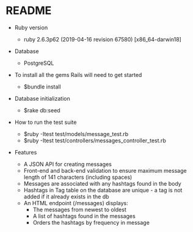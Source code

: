 # README
* Ruby version
  - ruby 2.6.3p62 (2019-04-16 revision 67580) [x86_64-darwin18]

* Database
  - PostgreSQL
  
* To install all the gems Rails will need to get started
  - $bundle install

* Database initialization
  - $rake db:seed

* How to run the test suite
  - $ruby -Itest test/models/message_test.rb
  - $ruby -Itest test/controllers/messages_controller_test.rb

* Features
  - A JSON API for creating messages
  - Front-end and back-end validation to ensure maximum message length of 141 characters (including spaces)
  - Messages are associated with any hashtags found in the body
  - Hashtags in Tag table on the database are unique - a tag is not added if it already exists in the db
  - An HTML endpoint (/messages) displays: 
    - The messages from newest to oldest
    - A list of hashtags found in the messages
    - Orders the hashtags by frequency in message
